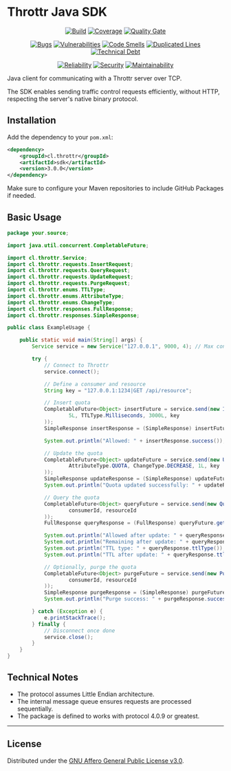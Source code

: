 # Throttr Java SDK

<p align="center">
<a href="https://github.com/throttr/java/actions/workflows/build.yml"><img src="https://github.com/throttr/throttr/actions/workflows/build.yml/badge.svg" alt="Build"></a>
<a href="https://codecov.io/gh/throttr/java"><img src="https://codecov.io/gh/throttr/java/graph/badge.svg?token=java" alt="Coverage"></a>
<a href="https://sonarcloud.io/project/overview?id=throttr_java"><img src="https://sonarcloud.io/api/project_badges/measure?project=throttr_java&metric=alert_status" alt="Quality Gate"></a>
</p>

<p align="center">
<a href="https://sonarcloud.io/project/overview?id=throttr_java"><img src="https://sonarcloud.io/api/project_badges/measure?project=throttr_java&metric=bugs" alt="Bugs"></a>
<a href="https://sonarcloud.io/project/overview?id=throttr_java"><img src="https://sonarcloud.io/api/project_badges/measure?project=throttr_java&metric=vulnerabilities" alt="Vulnerabilities"></a>
<a href="https://sonarcloud.io/project/overview?id=throttr_java"><img src="https://sonarcloud.io/api/project_badges/measure?project=throttr_java&metric=code_smells" alt="Code Smells"></a>
<a href="https://sonarcloud.io/project/overview?id=throttr_java"><img src="https://sonarcloud.io/api/project_badges/measure?project=throttr_java&metric=duplicated_lines_density" alt="Duplicated Lines"></a>
<a href="https://sonarcloud.io/project/overview?id=throttr_java"><img src="https://sonarcloud.io/api/project_badges/measure?project=throttr_java&metric=sqale_index" alt="Technical Debt"></a>
</p>

<p align="center">
<a href="https://sonarcloud.io/project/overview?id=throttr_java"><img src="https://sonarcloud.io/api/project_badges/measure?project=throttr_java&metric=reliability_rating" alt="Reliability"></a>
<a href="https://sonarcloud.io/project/overview?id=throttr_java"><img src="https://sonarcloud.io/api/project_badges/measure?project=throttr_java&metric=security_rating" alt="Security"></a>
<a href="https://sonarcloud.io/project/overview?id=throttr_java"><img src="https://sonarcloud.io/api/project_badges/measure?project=throttr_throttr&metric=sqale_rating" alt="Maintainability"></a>
</p>

Java client for communicating with a Throttr server over TCP.

The SDK enables sending traffic control requests efficiently, without HTTP, respecting the server's native binary protocol.

## Installation

Add the dependency to your `pom.xml`:

```xml
<dependency>
    <groupId>cl.throttr</groupId>
    <artifactId>sdk</artifactId>
    <version>3.0.0</version>
</dependency>
```

Make sure to configure your Maven repositories to include GitHub Packages if needed.

## Basic Usage

```java
package your.source;

import java.util.concurrent.CompletableFuture;

import cl.throttr.Service;
import cl.throttr.requests.InsertRequest;
import cl.throttr.requests.QueryRequest;
import cl.throttr.requests.UpdateRequest;
import cl.throttr.requests.PurgeRequest;
import cl.throttr.enums.TTLType;
import cl.throttr.enums.AttributeType;
import cl.throttr.enums.ChangeType;
import cl.throttr.responses.FullResponse;
import cl.throttr.responses.SimpleResponse;

public class ExampleUsage {

    public static void main(String[] args) {
        Service service = new Service("127.0.0.1", 9000, 4); // Max connections = 4

        try {
            // Connect to Throttr
            service.connect();

            // Define a consumer and resource
            String key = "127.0.0.1:1234|GET /api/resource";

            // Insert quota
            CompletableFuture<Object> insertFuture = service.send(new InsertRequest(
                    5L, TTLType.Milliseconds, 3000L, key
            ));
            SimpleResponse insertResponse = (SimpleResponse) insertFuture.get();

            System.out.println("Allowed: " + insertResponse.success());

            // Update the quota
            CompletableFuture<Object> updateFuture = service.send(new UpdateRequest(
                    AttributeType.QUOTA, ChangeType.DECREASE, 1L, key
            ));
            SimpleResponse updateResponse = (SimpleResponse) updateFuture.get();
            System.out.println("Quota updated successfully: " + updateResponse.success());

            // Query the quota
            CompletableFuture<Object> queryFuture = service.send(new QueryRequest(
                    consumerId, resourceId
            ));
            FullResponse queryResponse = (FullResponse) queryFuture.get();

            System.out.println("Allowed after update: " + queryResponse.success());
            System.out.println("Remaining after update: " + queryResponse.quota());
            System.out.println("TTL type: " + queryResponse.ttlType());
            System.out.println("TTL after update: " + queryResponse.ttl());

            // Optionally, purge the quota
            CompletableFuture<Object> purgeFuture = service.send(new PurgeRequest(
                    consumerId, resourceId
            ));
            SimpleResponse purgeResponse = (SimpleResponse) purgeFuture.get();
            System.out.println("Purge success: " + purgeResponse.success());

        } catch (Exception e) {
            e.printStackTrace();
        } finally {
            // Disconnect once done
            service.close();
        }
    }
}
```



## Technical Notes

- The protocol assumes Little Endian architecture.
- The internal message queue ensures requests are processed sequentially.
- The package is defined to works with protocol 4.0.9 or greatest.

---

## License

Distributed under the [GNU Affero General Public License v3.0](./LICENSE).
